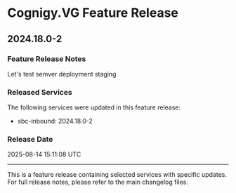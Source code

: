 # Cognigy.VG Feature Release

## 2024.18.0-2

### Feature Release Notes

Let's test semver deployment staging

### Released Services

The following services were updated in this feature release:

- sbc-inbound: 2024.18.0-2

### Release Date

2025-08-14 15:11:08 UTC

---

This is a feature release containing selected services with specific updates.
For full release notes, please refer to the main changelog files.
